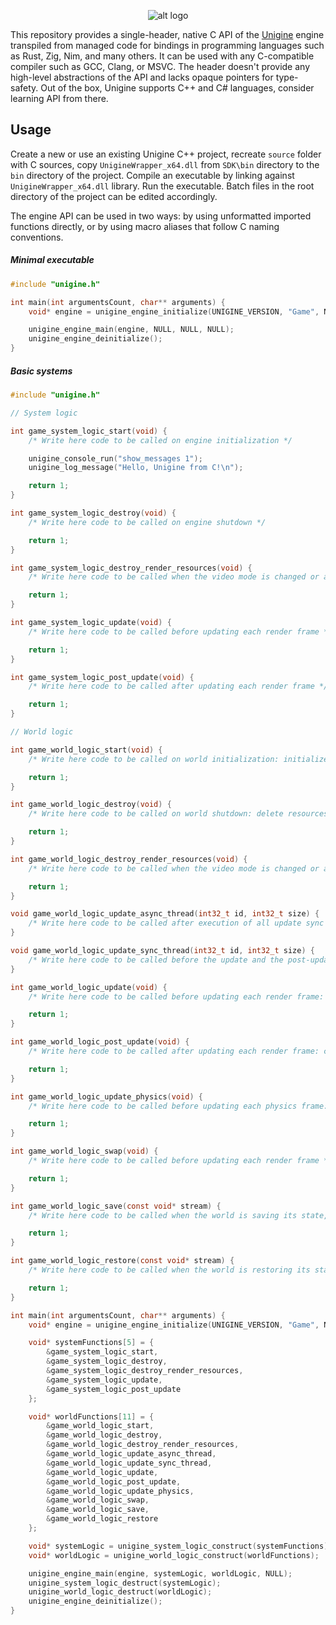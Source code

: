 <p align="center"> 
  <img src="https://i.imgur.com/s3r4mxS.png" alt="alt logo">
</p>

This repository provides a single-header, native C API of the [Unigine](https://unigine.com) engine transpiled from managed code for bindings in programming languages such as Rust, Zig, Nim, and many others. It can be used with any C-compatible compiler such as GCC, Clang, or MSVC. The header doesn't provide any high-level abstractions of the API and lacks opaque pointers for type-safety. Out of the box, Unigine supports C++ and C# languages, consider learning API from there.

Usage
--------
Create a new or use an existing Unigine C++ project, recreate `source` folder with C sources, copy `UnigineWrapper_x64.dll` from `SDK\bin` directory to the `bin` directory of the project. Compile an executable by linking against `UnigineWrapper_x64.dll` library. Run the executable. Batch files in the root directory of the project can be edited accordingly.

The engine API can be used in two ways: by using unformatted imported functions directly, or by using macro aliases that follow C naming conventions.

##### Minimal executable
```c
#include "unigine.h"

int main(int argumentsCount, char** arguments) {
	void* engine = unigine_engine_initialize(UNIGINE_VERSION, "Game", NULL, NULL, argumentsCount, arguments, NULL, NULL);

	unigine_engine_main(engine, NULL, NULL, NULL);
	unigine_engine_deinitialize();
}
```

##### Basic systems
```c
#include "unigine.h"

// System logic

int game_system_logic_start(void) {
	/* Write here code to be called on engine initialization */

	unigine_console_run("show_messages 1");
	unigine_log_message("Hello, Unigine from C!\n");

	return 1;
}

int game_system_logic_destroy(void) {
	/* Write here code to be called on engine shutdown */

	return 1;
}

int game_system_logic_destroy_render_resources(void) {
	/* Write here code to be called when the video mode is changed or application is restarted */

	return 1;
}

int game_system_logic_update(void) {
	/* Write here code to be called before updating each render frame */

	return 1;
}

int game_system_logic_post_update(void) {
	/* Write here code to be called after updating each render frame */

	return 1;
}

// World logic

int game_world_logic_start(void) {
	/* Write here code to be called on world initialization: initialize resources for your world scene during the world start */

	return 1;
}

int game_world_logic_destroy(void) {
	/* Write here code to be called on world shutdown: delete resources that were created during world script execution to avoid memory leaks */

	return 1;
}

int game_world_logic_destroy_render_resources(void) {
	/* Write here code to be called when the video mode is changed or application is restarted */

	return 1;
}

void game_world_logic_update_async_thread(int32_t id, int32_t size) {
	/* Write here code to be called after execution of all update sync thread functions */
}

void game_world_logic_update_sync_thread(int32_t id, int32_t size) {
	/* Write here code to be called before the update and the post-update functions */
}

int game_world_logic_update(void) {
	/* Write here code to be called before updating each render frame: specify all graphics-related functions you want to be called every frame while your application executes */

	return 1;
}

int game_world_logic_post_update(void) {
	/* Write here code to be called after updating each render frame: correct behavior after the state of the node has been updated */

	return 1;
}

int game_world_logic_update_physics(void) {
	/* Write here code to be called before updating each physics frame: control physics in your application and put non-rendering calculations */

	return 1;
}

int game_world_logic_swap(void) {
	/* Write here code to be called before updating each render frame */

	return 1;
}

int game_world_logic_save(const void* stream) {
	/* Write here code to be called when the world is saving its state, save custom user data to a file */

	return 1;
}

int game_world_logic_restore(const void* stream) {
	/* Write here code to be called when the world is restoring its state, restore custom user data to a file here */

	return 1;
}

int main(int argumentsCount, char** arguments) {
	void* engine = unigine_engine_initialize(UNIGINE_VERSION, "Game", NULL, NULL, argumentsCount, arguments, NULL, NULL);

	void* systemFunctions[5] = {
		&game_system_logic_start,
		&game_system_logic_destroy,
		&game_system_logic_destroy_render_resources,
		&game_system_logic_update,
		&game_system_logic_post_update
	};

	void* worldFunctions[11] = {
		&game_world_logic_start,
		&game_world_logic_destroy,
		&game_world_logic_destroy_render_resources,
		&game_world_logic_update_async_thread,
		&game_world_logic_update_sync_thread,
		&game_world_logic_update,
		&game_world_logic_post_update,
		&game_world_logic_update_physics,
		&game_world_logic_swap,
		&game_world_logic_save,
		&game_world_logic_restore
	};

	void* systemLogic = unigine_system_logic_construct(systemFunctions);
	void* worldLogic = unigine_world_logic_construct(worldFunctions);

	unigine_engine_main(engine, systemLogic, worldLogic, NULL);
	unigine_system_logic_destruct(systemLogic);
	unigine_world_logic_destruct(worldLogic);
	unigine_engine_deinitialize();
}
```
